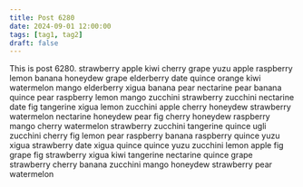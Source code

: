 ```yaml
---
title: Post 6280
date: 2024-09-01 12:00:00
tags: [tag1, tag2]
draft: false
---
```

This is post 6280.
strawberry
apple
kiwi
cherry
grape
yuzu
apple
raspberry
lemon
banana
honeydew
grape
elderberry
date
quince
orange
kiwi
watermelon
mango
elderberry
xigua
banana
pear
nectarine
pear
banana
quince
pear
raspberry
lemon
mango
zucchini
strawberry
zucchini
nectarine
date
fig
tangerine
xigua
lemon
zucchini
apple
cherry
honeydew
strawberry
watermelon
nectarine
honeydew
pear
fig
cherry
honeydew
raspberry
mango
cherry
watermelon
strawberry
zucchini
tangerine
quince
ugli
zucchini
cherry
fig
lemon
pear
raspberry
banana
raspberry
quince
yuzu
xigua
strawberry
date
xigua
quince
quince
yuzu
zucchini
lemon
apple
fig
grape
fig
strawberry
xigua
kiwi
tangerine
nectarine
quince
grape
strawberry
cherry
banana
zucchini
mango
honeydew
strawberry
pear
watermelon
